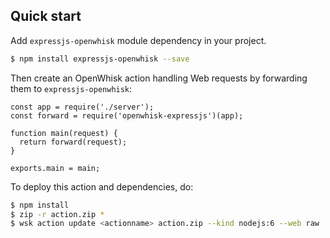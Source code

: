 
## Quick start

Add `expressjs-openwhisk` module dependency in your project.

```bash
$ npm install expressjs-openwhisk --save
```

Then create an OpenWhisk action handling Web requests by forwarding them to `expressjs-openwhisk`:

```
const app = require('./server');
const forward = require('openwhisk-expressjs')(app);

function main(request) {
  return forward(request);
}

exports.main = main;
```

To deploy this action and dependencies, do:
```bash
$ npm install
$ zip -r action.zip *
$ wsk action update <actionname> action.zip --kind nodejs:6 --web raw
```


